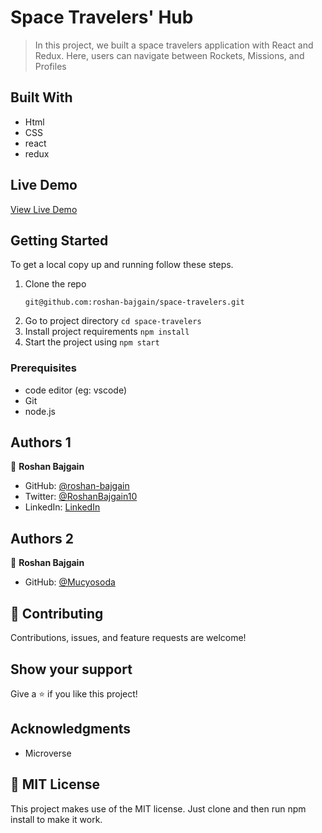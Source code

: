 # Space Travelers' Hub
> In this project, we built a space travelers application with React and Redux. Here, users can navigate between Rockets, Missions, and Profiles

## Built With
- Html
- CSS
- react
- redux

## Live Demo

[View Live Demo]()

## Getting Started

To get a local copy up and running follow these steps.

1. Clone the repo
   ```
   git@github.com:roshan-bajgain/space-travelers.git
   ```
2. Go to project directory `cd space-travelers`
3. Install project requirements `npm install`
4. Start the project using `npm start`


### Prerequisites

- code editor (eg: vscode)
- Git
- node.js

## Authors 1

👤 **Roshan Bajgain**

- GitHub: [@roshan-bajgain](https://github.com/roshan-bajgain)
- Twitter: [@RoshanBajgain10](https://twitter.com/RoshanBajgain10)
- LinkedIn: [LinkedIn](https://www.linkedin.com/in/roshan-bazgain/)

## Authors 2

👤 **Roshan Bajgain**

- GitHub: [@Mucyosoda](https://github.com/Mucyosoda)


## 🤝 Contributing

Contributions, issues, and feature requests are welcome!

## Show your support

Give a ⭐️ if you like this project!

## Acknowledgments
- Microverse

## 📝 MIT License
This project makes use of the MIT license.
Just clone and then run npm install to make it work.


